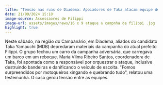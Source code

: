 ```yaml
---
title: "Tensão nas ruas de Diadema: Apoiadores de Taka atacam equipe de Filippi"
date: 21/09/2024 15:10
image-source: Assessaores de Filippi
image-url: assets/images/news/16 x 9 ataque a campnha de filippi .jpg
highlight: true
---
```


Neste sábado, na região do Campanário, em Diadema, aliados do candidato Taka Yamauchi (MDB) depredaram materiais da campanha do atual prefeito Filippi. O grupo fechou um carro da campanha adversária, que carregava um barco em um reboque. Maria Vilma Ribeiro Santos, coordenadora de Taka, foi apontada como a responsável por orquestrar o ataque, inclusive destruindo bandeiras e danificando o veículo de escolta. "Fomos surpreendidos por motoqueiros xingando e quebrando tudo", relatou uma testemunha. O caso gerou tensão entre as equipes.
